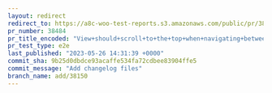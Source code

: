```yaml
---
layout: redirect
redirect_to: https://a8c-woo-test-reports.s3.amazonaws.com/public/pr/38484/e2e/index.html
pr_number: 38484
pr_title_encoded: "View+should+scroll+to+the+top+when+navigating+between+tabs"
pr_test_type: e2e
last_published: "2023-05-26 14:31:39 +0000"
commit_sha: 9b25d0dbdce93acaffe534fa72cdbee83904ffe5
commit_message: "Add changelog files"
branch_name: add/38150
---
```

